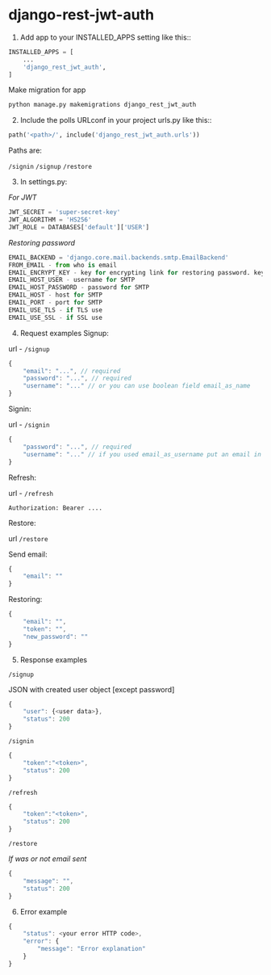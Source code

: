 django-rest-jwt-auth
====================

1. Add app to your INSTALLED_APPS setting like this::

```python
INSTALLED_APPS = [
    ...
    'django_rest_jwt_auth',
]
```
Make migration for app
```python
python manage.py makemigrations django_rest_jwt_auth
```

2. Include the polls URLconf in your project urls.py like this::

```python
path('<path>/', include('django_rest_jwt_auth.urls'))
```

Paths are:

`/signin`
`/signup`
`/restore`


3. In settings.py:

*For JWT*
```python
JWT_SECRET = 'super-secret-key'
JWT_ALGORITHM = 'HS256'
JWT_ROLE = DATABASES['default']['USER']
```
*Restoring password*
```python
EMAIL_BACKEND = 'django.core.mail.backends.smtp.EmailBackend'
FROM_EMAIL - from who is email
EMAIL_ENCRYPT_KEY - key for encrypting link for restoring password. key must be 32 url-safe base64-encoded bytes.
EMAIL_HOST_USER - username for SMTP
EMAIL_HOST_PASSWORD - password for SMTP
EMAIL_HOST - host for SMTP
EMAIL_PORT - port for SMTP
EMAIL_USE_TLS - if TLS use
EMAIL_USE_SSL - if SSL use
```
4. Request examples
Signup:

url - `/signup`

```js
{ 
    "email": "...", // required
    "password": "...", // required
    "username": "..." // or you can use boolean field email_as_name
}
```
Signin:

url - `/signin`

```js
{ 
    "password": "...", // required
    "username": "..." // if you used email_as_username put an email in that field
}
```

Refresh:

url - `/refresh`

```
Authorization: Bearer ....
```

Restore:

url `/restore`

Send email:

```js
{
    "email": ""
}
```

Restoring:

```js
{
    "email": "",
    "token": "",
    "new_password": ""
}
```



5. Response examples

`/signup`

JSON with created user object [except password]

```js
{
    "user": {<user data>}, 
    "status": 200
}
```

`/signin`
```js
{
    "token":"<token>", 
    "status": 200
}
```
`/refresh`
```js
{
    "token":"<token>", 
    "status": 200
}
```
`/restore`

*If was or not email sent*
```js
{
    "message": "", 
    "status": 200
}
```
6. Error example

```js
{
    "status": <your error HTTP code>,
    "error": {
        "message": "Error explanation"
    }
}
```
